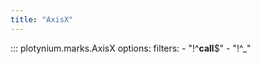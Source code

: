 ```yaml
---
title: "AxisX"
---
```


::: plotynium.marks.AxisX
    options:
        filters:
            - "!^__call__$"
            - "!^_"
